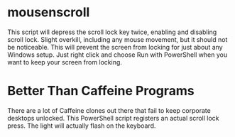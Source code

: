 # mousenscroll
This script will depress the scroll lock key twice, enabling and disabling scroll lock. Slight overkill, including any mouse movement, but it should not be noticeable. This will prevent the screen from locking for just about any Windows setup.  Just right click and choose Run with PowerShell when you want to keep your screen from locking.  

# Better Than Caffeine Programs
There are a lot of Caffeine clones out there that fail to keep corporate desktops unlocked.  This PowerShell script registers an actual scroll lock press.  The light will actually flash on the keyboard.
